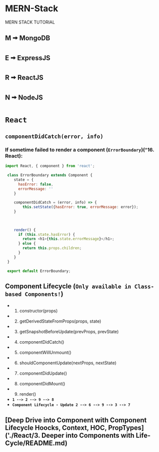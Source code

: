 # MERN-Stack
MERN STACK TUTORIAL
## M &#129066; MongoDB
## E &#129066; ExpressJS
## R &#129066; ReactJS
## N &#129066; NodeJS

# **`React`**

## **`componentDidCatch(error, info)`**
### If sometime failed to render a component (`ErrorBoundary`)(^16. React):
```js
import React, { component } from 'react';
  
 class ErrorBoundary extends Component {
    state = {
      hasError: false,
      errorMessage: ''
    }
    
    componentDidCatch = (error, info) => {
        this.setState({hasError: true, errorMessage: error});
    }
    
    
    
    render() {
      if (this.state.hasError) {
        return <h1>{this.state.errorMessage}</h1>;
      } else {
        return this.props.children;
      }
    }
 } 
 
 export default ErrorBoundary;
```

## Component Lifecycle (`Only available in Class-based Components!`)
- 1. constructor(props)
- 2. getDerivedStateFromProps(props, state)
- 3. getSnapshotBeforeUpdate(prevProps, prevState)
- 4. componentDidCatch()
- 5. componentWillUnmount()
- 6. shouldComponentUpdate(nextProps, nextState)
- 7. componentDidUpdate()
- 8. componentDidMount()
- 9. render()
- **`1 --> 2 --> 9 --> 8`**
- **`Component Lifecycle - Update 2 --> 6 --> 9 --> 3 --> 7`**

## [Deep Drive into Component with Component Lifecycle Hoocks, Context, HOC, PropTypes]('./React/3. Deeper into Components with Life-Cycle/README.md)
